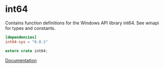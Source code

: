 # int64 #
Contains function definitions for the Windows API library int64. See winapi for types and constants.

```toml
[dependencies]
int64-sys = "0.0.1"
```

```rust
extern crate int64;
```

[Documentation](https://retep998.github.io/doc/int64/)
